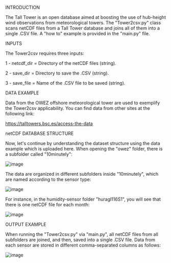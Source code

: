 INTRODUCTION

  The Tall Tower is an open database aimed at boosting the use of hub-height wind observations from meteorological towers.
  The "Tower2csv.py" class scans netCDF files from a Tall Tower database and joins all of them into a single .CSV file. A "how to" example is provided in the "main.py" file.

INPUTS

The Tower2csv requires three inputs: 

1 - netcdf_dir = Directory of the netCDF files (string).

2 - save_dir = Directory to save the .CSV (string).

3 - save_file = Name of the .CSV file to be saved (string).

DATA EXAMPLE

  Data from the OWEZ offshore meteorological tower are used to exemplify the Tower2csv applicability. You can find data from other sites at the following link: 

  https://talltowers.bsc.es/access-the-data

netCDF DATABASE STRUCTURE

  Now, let's continue by understanding the dataset structure using the data example which is uploaded here. When opening the "owez" folder, there is a subfolder called "10minutely":

![image](https://github.com/marcosp-araujo/Tower2csv/assets/88653954/4fe8815a-d4da-4547-8387-3805ad0c786d)

The data are organized in different subfolders inside "10minutely", which are named according to the sensor type:

![image](https://github.com/marcosp-araujo/Tower2csv/assets/88653954/e25850a6-332e-4c84-a627-f4d1f5c6b835)

For instance, in the humidity-sensor folder "huragl116S1", you will see that there is one netCDF file for each month:

![image](https://github.com/marcosp-araujo/Tower2csv/assets/88653954/c2a5965f-2921-4de4-9e07-e15bb0f09d9a)

OUTPUT EXAMPLE

When running the "Tower2csv.py" via "main.py", all netCDF files from all subfolders are joined, and then, saved into a single .CSV file. Data from each sensor are stored in different comma-separated columns as follows:

![image](https://github.com/marcosp-araujo/Tower2csv/assets/88653954/39919ba6-3f11-41de-932d-713e3aa5dded)



